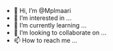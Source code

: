 - 👋 Hi, I’m @Mplmaari
- 👀 I’m interested in ...
- 🌱 I’m currently learning ...
- 💞️ I’m looking to collaborate on ...
- 📫 How to reach me ...

<!---
Mplmaari/Mplmaari is a ✨ special ✨ repository because its `README.md` (this file) appears on your GitHub profile.
You can click the Preview link to take a look at your changes.
--->
